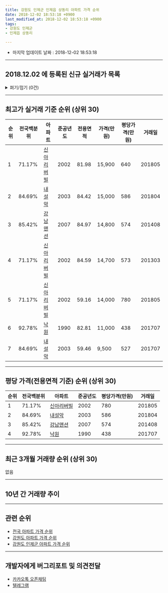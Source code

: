 ```yaml
---
title: 강원도 인제군 인제읍 상동리 아파트 가격 순위
date: 2018-12-02 18:53:18 +0900
last_modified_at: 2018-12-02 18:53:18 +0900
tags:
- 강원도 인제군
- 인제읍 상동리

---
```


* 마지막 업데이트 날짜 : 2018-12-02 18:53:18

---

## 2018.12.02 에 등록된 신규 실거래가 목록

<details>
<summary>펴기/접기 (0건)</summary>
<div markdown="1">

|아파트|전국백분위|준공년도|전용면적|가격(만원)|평당가격(만원)|거래일|
|---|---|---|---|---|---|---|
|없음|||||||


</div>
</details>

---

## 최고가 실거래 기준 순위 (상위 30)


|순위|전국백분위|아파트|준공년도|전용면적|가격(만원)|평당가격(만원)|거래일|
|---|---|---|---|---|---|---|---|
|1|71.17%|[신아리버빌](https://search.naver.com/search.naver?query=%EA%B0%95%EC%9B%90%EB%8F%84+%EC%9D%B8%EC%A0%9C%EA%B5%B0+%EC%9D%B8%EC%A0%9C%EC%9D%8D+%EC%83%81%EB%8F%99%EB%A6%AC+%EC%8B%A0%EC%95%84%EB%A6%AC%EB%B2%84%EB%B9%8C)|2002|81.98|15,900|640|201805|
|2|84.69%|[내설악](https://search.naver.com/search.naver?query=%EA%B0%95%EC%9B%90%EB%8F%84+%EC%9D%B8%EC%A0%9C%EA%B5%B0+%EC%9D%B8%EC%A0%9C%EC%9D%8D+%EC%83%81%EB%8F%99%EB%A6%AC+%EB%82%B4%EC%84%A4%EC%95%85)|2003|84.42|15,000|586|201804|
|3|85.42%|[강남맨션](https://search.naver.com/search.naver?query=%EA%B0%95%EC%9B%90%EB%8F%84+%EC%9D%B8%EC%A0%9C%EA%B5%B0+%EC%9D%B8%EC%A0%9C%EC%9D%8D+%EC%83%81%EB%8F%99%EB%A6%AC+%EA%B0%95%EB%82%A8%EB%A7%A8%EC%85%98)|2007|84.97|14,800|574|201408|
|4|71.17%|[신아리버빌](https://search.naver.com/search.naver?query=%EA%B0%95%EC%9B%90%EB%8F%84+%EC%9D%B8%EC%A0%9C%EA%B5%B0+%EC%9D%B8%EC%A0%9C%EC%9D%8D+%EC%83%81%EB%8F%99%EB%A6%AC+%EC%8B%A0%EC%95%84%EB%A6%AC%EB%B2%84%EB%B9%8C)|2002|84.59|14,700|573|201303|
|5|71.17%|[신아리버빌](https://search.naver.com/search.naver?query=%EA%B0%95%EC%9B%90%EB%8F%84+%EC%9D%B8%EC%A0%9C%EA%B5%B0+%EC%9D%B8%EC%A0%9C%EC%9D%8D+%EC%83%81%EB%8F%99%EB%A6%AC+%EC%8B%A0%EC%95%84%EB%A6%AC%EB%B2%84%EB%B9%8C)|2002|59.16|14,000|780|201805|
|6|92.78%|[낙원](https://search.naver.com/search.naver?query=%EA%B0%95%EC%9B%90%EB%8F%84+%EC%9D%B8%EC%A0%9C%EA%B5%B0+%EC%9D%B8%EC%A0%9C%EC%9D%8D+%EC%83%81%EB%8F%99%EB%A6%AC+%EB%82%99%EC%9B%90)|1990|82.81|11,000|438|201707|
|7|84.69%|[내설악](https://search.naver.com/search.naver?query=%EA%B0%95%EC%9B%90%EB%8F%84+%EC%9D%B8%EC%A0%9C%EA%B5%B0+%EC%9D%B8%EC%A0%9C%EC%9D%8D+%EC%83%81%EB%8F%99%EB%A6%AC+%EB%82%B4%EC%84%A4%EC%95%85)|2003|59.46|9,500|527|201707|


---

## 평당 가격(전용면적 기준) 순위 (상위 30)


|순위|전국백분위|아파트|준공년도|평당가격(만원)|거래일|
|---|---|---|---|---|---|
|1|71.17%|[신아리버빌](https://search.naver.com/search.naver?query=%EA%B0%95%EC%9B%90%EB%8F%84+%EC%9D%B8%EC%A0%9C%EA%B5%B0+%EC%9D%B8%EC%A0%9C%EC%9D%8D+%EC%83%81%EB%8F%99%EB%A6%AC+%EC%8B%A0%EC%95%84%EB%A6%AC%EB%B2%84%EB%B9%8C)|2002|780|201805|
|2|84.69%|[내설악](https://search.naver.com/search.naver?query=%EA%B0%95%EC%9B%90%EB%8F%84+%EC%9D%B8%EC%A0%9C%EA%B5%B0+%EC%9D%B8%EC%A0%9C%EC%9D%8D+%EC%83%81%EB%8F%99%EB%A6%AC+%EB%82%B4%EC%84%A4%EC%95%85)|2003|586|201804|
|3|85.42%|[강남맨션](https://search.naver.com/search.naver?query=%EA%B0%95%EC%9B%90%EB%8F%84+%EC%9D%B8%EC%A0%9C%EA%B5%B0+%EC%9D%B8%EC%A0%9C%EC%9D%8D+%EC%83%81%EB%8F%99%EB%A6%AC+%EA%B0%95%EB%82%A8%EB%A7%A8%EC%85%98)|2007|574|201408|
|4|92.78%|[낙원](https://search.naver.com/search.naver?query=%EA%B0%95%EC%9B%90%EB%8F%84+%EC%9D%B8%EC%A0%9C%EA%B5%B0+%EC%9D%B8%EC%A0%9C%EC%9D%8D+%EC%83%81%EB%8F%99%EB%A6%AC+%EB%82%99%EC%9B%90)|1990|438|201707|


---

## 최근 3개월 거래량 순위 (상위 30)

없음

---

## 10년 간 거래량 추이


<div style="width:100%;">
    <canvas id="deal_progress" height="250"></canvas>
</div>

<script>
new Chart(document.getElementById("deal_progress"), {
    type: 'line',
    data: {
        labels: ['200812','200901','200902','200903','200904','200905','200906','200907','200908','200909','200910','200911','200912','201001','201002','201003','201004','201005','201006','201007','201008','201009','201010','201011','201012','201101','201102','201103','201104','201105','201106','201107','201108','201109','201110','201111','201112','201201','201202','201203','201204','201205','201206','201207','201208','201209','201210','201211','201212','201301','201302','201303','201304','201305','201306','201307','201308','201309','201310','201311','201312','201401','201402','201403','201404','201405','201406','201407','201408','201409','201410','201411','201412','201501','201502','201503','201504','201505','201506','201507','201508','201509','201510','201511','201512','201601','201602','201603','201604','201605','201606','201607','201608','201609','201610','201611','201612','201701','201702','201703','201704','201705','201706','201707','201708','201709','201710','201711','201712','201801','201802','201803','201804','201805','201806','201807','201808','201809','201810','201811','201812'],
        datasets: [{
            label: '실거래 수',
            pointRadius: 1,
            data: [1, 1, 1, 5, 1, 3, 1, 2, 0, 1, 1, 1, 2, 3, 1, 2, 1, 1, 5, 3, 1, 1, 1, 1, 3, 0, 2, 2, 3, 3, 0, 1, 0, 0, 2, 3, 4, 1, 1, 2, 2, 0, 2, 1, 0, 2, 0, 1, 2, 0, 2, 2, 1, 2, 2, 1, 1, 3, 2, 1, 0, 0, 1, 2, 1, 0, 0, 1, 2, 3, 0, 2, 2, 1, 2, 1, 0, 0, 0, 1, 1, 0, 2, 1, 0, 0, 0, 2, 2, 1, 1, 1, 2, 1, 2, 1, 1, 2, 2, 1, 1, 1, 0, 3, 0, 1, 0, 0, 0, 0, 2, 0, 1, 2, 1, 2, 1, 0, 0, 0, 0],
            borderColor: "rgba(255, 201, 14, 1)",
            backgroundColor: "rgba(255, 201, 14, 0.5)",
            fill: true,
        }]
    },
    options: {
        responsive: true,
        title: {
            display: true,
            text: '10년간 거래량 추이'
        },
        tooltips: {
            mode: 'index',
            intersect: false,
        },
        hover: {
            mode: 'nearest',
            intersect: true
        },
        scales: {
            xAxes: [{
                display: true,
                scaleLabel: {
                    display: true,
                    labelString: '년/월'
                }
            }],
            yAxes: [{
                display: true,
                ticks: {
                    suggestedMin: 0,
                },
                scaleLabel: {
                    display: true,
                    labelString: '실거래 수'
                }
            }]
        }
    }
});

</script>


---

## 관련 순위

- [전국 아파트 가격 순위](https://inasie.github.io/apt-ranking/전국)
- [강원도 아파트 가격 순위](https://inasie.github.io/apt-ranking/강원도)
- [강원도 인제군 아파트 가격 순위](https://inasie.github.io/apt-ranking/강원도-인제군)


---

## 개발자에게 버그리포트 및 의견전달

- [카카오톡 오픈채팅](https://open.kakao.com/o/gLJUAP4)
- [텔레그램](https://t.me/inasie)

